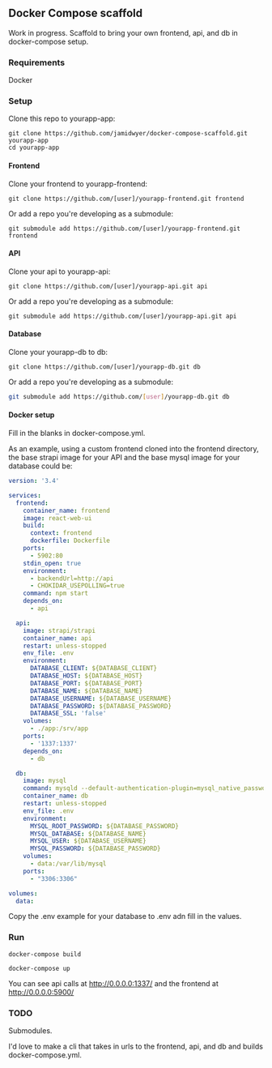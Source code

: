 ## Docker Compose scaffold

Work in progress. Scaffold to bring your own frontend, api, and db in docker-compose setup.

### Requirements

Docker

### Setup

Clone this repo to yourapp-app:

```
git clone https://github.com/jamidwyer/docker-compose-scaffold.git yourapp-app
cd yourapp-app
```

#### Frontend

Clone your frontend to yourapp-frontend:

`git clone https://github.com/[user]/yourapp-frontend.git frontend`

Or add a repo you're developing as a submodule:

```
git submodule add https://github.com/[user]/yourapp-frontend.git frontend
```

#### API

Clone your api to yourapp-api:

`git clone https://github.com/[user]/yourapp-api.git api`

Or add a repo you're developing as a submodule:

```
git submodule add https://github.com/[user]/yourapp-api.git api
```

#### Database

Clone your yourapp-db to db:

`git clone https://github.com/[user]/yourapp-db.git db`

Or add a repo you're developing as a submodule:

```bash
git submodule add https://github.com/[user]/yourapp-db.git db
```

#### Docker setup

Fill in the blanks in docker-compose.yml.

As an example, using a custom frontend cloned into  the frontend directory, the base strapi image for your API and the base mysql image for your database could be:

```yml
version: '3.4'

services:
  frontend:
    container_name: frontend
    image: react-web-ui
    build:
      context: frontend
      dockerfile: Dockerfile
    ports:
      - 5902:80
    stdin_open: true
    environment:
      - backendUrl=http://api
      - CHOKIDAR_USEPOLLING=true
    command: npm start
    depends_on:
      - api

  api:
    image: strapi/strapi
    container_name: api
    restart: unless-stopped
    env_file: .env
    environment:
      DATABASE_CLIENT: ${DATABASE_CLIENT}
      DATABASE_HOST: ${DATABASE_HOST}
      DATABASE_PORT: ${DATABASE_PORT}
      DATABASE_NAME: ${DATABASE_NAME}
      DATABASE_USERNAME: ${DATABASE_USERNAME}
      DATABASE_PASSWORD: ${DATABASE_PASSWORD}
      DATABASE_SSL: 'false'
    volumes:
      - ./app:/srv/app
    ports:
      - '1337:1337'
    depends_on:
      - db

  db:
    image: mysql
    command: mysqld --default-authentication-plugin=mysql_native_password
    container_name: db
    restart: unless-stopped
    env_file: .env
    environment:
      MYSQL_ROOT_PASSWORD: ${DATABASE_PASSWORD}
      MYSQL_DATABASE: ${DATABASE_NAME}
      MYSQL_USER: ${DATABASE_USERNAME}
      MYSQL_PASSWORD: ${DATABASE_PASSWORD}
    volumes:
      - data:/var/lib/mysql
    ports:
      - "3306:3306"

volumes:
  data:
```

Copy the .env example for your database to .env adn fill in the values.

### Run

`docker-compose build`

`docker-compose up`

You can see api calls at http://0.0.0.0:1337/ and the frontend at http://0.0.0.0:5900/

### TODO

Submodules.

I'd love to make a cli that takes in urls to the frontend, api, and db and builds docker-compose.yml.
